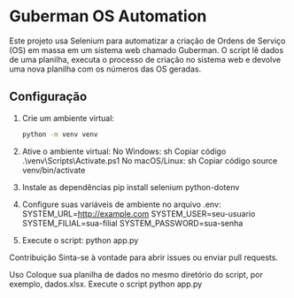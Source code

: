 # Guberman OS Automation

Este projeto usa Selenium para automatizar a criação de Ordens de Serviço (OS) em massa em um sistema web chamado Guberman. O script lê dados de uma planilha, executa o processo de criação no sistema web e devolve uma nova planilha com os números das OS geradas.

## Configuração

1. Crie um ambiente virtual:
   ```sh
   python -m venv venv

2. Ative o ambiente virtual:
    No Windows:
        sh
        Copiar código
        .\venv\Scripts\Activate.ps1
    No macOS/Linux:
        sh
        Copiar código
        source venv/bin/activate

3. Instale as dependências
pip install selenium python-dotenv

4. Configure suas variáveis de ambiente no arquivo .env:
SYSTEM_URL=http://example.com
SYSTEM_USER=seu-usuario
SYSTEM_FILIAL=sua-filial
SYSTEM_PASSWORD=sua-senha

5. Execute o script:
python app.py

Contribuição
Sinta-se à vontade para abrir issues ou enviar pull requests.

Uso
Coloque sua planilha de dados no mesmo diretório do script, por exemplo, dados.xlsx.
Execute o script
    python app.py